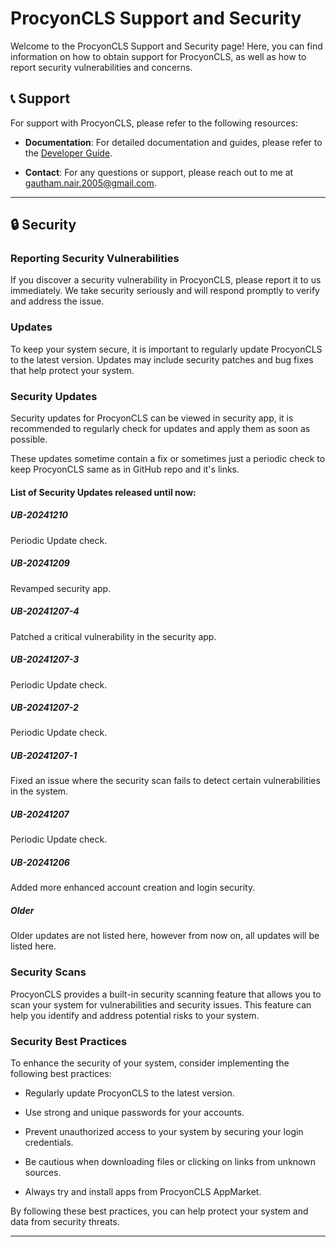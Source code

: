 # ProcyonCLS Support and Security

Welcome to the ProcyonCLS Support and Security page! Here, you can find information on how to obtain support for ProcyonCLS, as well as how to report security vulnerabilities and concerns.

## 📞 Support

For support with ProcyonCLS, please refer to the following resources:

- **Documentation**: For detailed documentation and guides, please refer to the [Developer Guide](Developer.md).

- **Contact**: For any questions or support, please reach out to me at [gautham.nair.2005@gmail.com](mailto:gautham.nair.2005@gmail.com).

---

## 🔒 Security

### Reporting Security Vulnerabilities

If you discover a security vulnerability in ProcyonCLS, please report it to us immediately. We take security seriously and will respond promptly to verify and address the issue.

### Updates

To keep your system secure, it is important to regularly update ProcyonCLS to the latest version. Updates may include security patches and bug fixes that help protect your system.

### Security Updates

Security updates for ProcyonCLS can be viewed in security app, it is recommended to regularly check for updates and apply them as soon as possible.

These updates sometime contain a fix or sometimes just a periodic check to keep ProcyonCLS same as in GitHub repo and it's links.

#### List of Security Updates released until now:

##### UB-20241210

Periodic Update check.

##### UB-20241209

Revamped security app.

##### UB-20241207-4

Patched a critical vulnerability in the security app.

##### UB-20241207-3

Periodic Update check.

##### UB-20241207-2

Periodic Update check.

##### UB-20241207-1

Fixed an issue where the security scan fails to detect certain vulnerabilities in the system.

##### UB-20241207

Periodic Update check.

##### UB-20241206

Added more enhanced account creation and login security.

##### Older

Older updates are not listed here, however from now on, all updates will be listed here.

### Security Scans

ProcyonCLS provides a built-in security scanning feature that allows you to scan your system for vulnerabilities and security issues. This feature can help you identify and address potential risks to your system.

### Security Best Practices

To enhance the security of your system, consider implementing the following best practices:

- Regularly update ProcyonCLS to the latest version.

- Use strong and unique passwords for your accounts.

- Prevent unauthorized access to your system by securing your login credentials.

- Be cautious when downloading files or clicking on links from unknown sources.

- Always try and install apps from ProcyonCLS AppMarket.

By following these best practices, you can help protect your system and data from security threats.

---